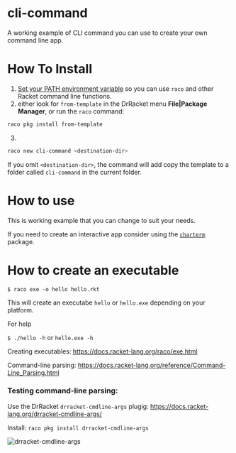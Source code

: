cli-command
===========

A working example of CLI command you can use to create your own command line app.

# How To Install

1. [Set your PATH environment variable](https://github.com/racket/racket/wiki/Set-your-PATH-environment-variable) 
so you can use `raco` and other Racket command line functions.
2. either look for `from-template` in the DrRacket menu **File|Package Manager**, or run the `raco` command:
```bash
raco pkg install from-template
```
3. 
```bash
raco new cli-command <destination-dir>
```
If you omit `<destination-dir>`, the command will add copy the template to a folder called `cli-command` in the current folder.

# How to use

This is working example that you can change to suit your needs.

If you need to create an interactive app consider using the [`charterm`](https://docs.racket-lang.org/charterm/index.html) package.

# How to create an executable 

`$ raco exe -o hello hello.rkt`

This will create an executabe `hello` or `hello.exe` depending on your platform.

For help

`$ ./hello -h` or `hello.exe -h` 


Creating executables: https://docs.racket-lang.org/raco/exe.html

Command-line parsing: https://docs.racket-lang.org/reference/Command-Line_Parsing.html

### Testing command-line parsing: 

Use the DrRacket `drracket-cmdline-args` plugig: https://docs.racket-lang.org/drracket-cmdline-args/

Install:  `raco pkg install drracket-cmdline-args`

![drracket-cmdline-args](https://docs.racket-lang.org/drracket-cmdline-args/screenshot.png)

